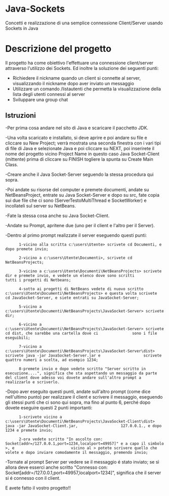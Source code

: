 
# Java-Sockets
Concetti e realizzazione di una semplice connessione Client/Server usando Sockets in Java

# Descrizione del progetto
Il progetto ha come obiettivo l'effettuare una connessione client/server attraverso l'utilizzo dei Sockets. 
Ed inoltre la soluzione dei seguenti punti:
* Richiedere il nickname quando un client si connette al server, visualizzando il nickname dopo aver inviato un messaggio
* Utilizzare un comando /listautenti che permetta la visualizzazione della lista degli utenti connessi al server
* Sviluppare una group chat

## Istruzioni
-Per prima cosa andare nel sito di Java e scaricare il pacchetto JDK. 

-Una volta scaricato e installato, si deve aprire e poi andare su file e cliccare su New Project; verrà mostrata una seconda finestra    con  i vari tipi di file di Java e selezionate Java e poi cliccare su NEXT, poi inserirete il nome del progetto vicino Project Name in questo caso Java Socket-Client (mittente) prima di cliccare su FINISH togliere la spunta su Create Main Class.

-Creare anche il Java Socket-Server seguendo la stessa procedura qui sopra.

-Poi andate su risorse del computer e premete documenti, andate su NetBeansProject, entrate su Java Socket-Server e dopo su src, fate copia sui due file che ci sono (ServerTestoMultiThread e SocketWorker) e incollateli sul server su NetBeans.

-Fate la stessa cosa anche su Java Socket-Client.

-Andate su Prompt, apritene due (uno per il client e l'altro per il Server).

-Dentro al primo prompt realizzate il server eseguendo questi punti:

          1-vicino alla scritta c:\users\Utente> scrivete cd Documenti, e dopo premete invio;
          
          2-vicino a c:\users\Utente\Documenti>, scrivete cd NetBeansProjects;
          
          3-vicino a c:\users\Utente\Documenti\NetBeansProjects> scrivete dir e premete invio, e vedete un elenco dove sono scritti                 tutti i progetti di Netbeans;
          
          4-sotto ai progetti di NetBeans vedete di nuovo scritto c:\users\Utente\Documenti\NetBeansProjects> e questa volta scrivete               cd JavaSocket-Server, e siete entrati su JavaSocket-Server; 
          
          5-vicino a c:\users\Utente\Documenti\NetBeansProjects\JavaSocket-Server> scrivete dir;
          
          6-vicino a c:\users\Utente\Documenti\NetBeansProjects\JavaSocket-Server> scrivete cd dist, che sarebbe una cartella dove ci               sono i file eseguibili;
          
          7-vicino a c:\users\Utente\Documenti\NetBeansProjects\JavaSocket-Server\dist> scrivete java -jar JavaSocket-Server.jar e                   scrivete quattro numeri a scelta, ad esempio 1234; 
          
          8-premete invio e dopo vedete scritto "Server scritto in esecuzione....", significa che sta aspettando un messaggio da parte               del client dove adesso voi dovete andare sull'altro prompt a realizzarlo e scriverlo.
          
-Dopo aver eseguito questi punti, andate sull'altro prompt (come dice nell'ultimo punto) per realizzare il client e scrivere il messaggio, eseguendo gli stessi punti che ci sono qui sopra, ma fino al punto 6, perché dopo dovete eseguire questi 2 punti importanti:

          1-scrivete vicino a c:\users\Utente\Documenti\NetBeansProjects\JavaSocket-Client\dist> java -jar JavaSocket-Client.jar,                   127.0.0.1., e dopo 1234 e premete invio;
          
          2-ora vedete scritto "In ascolto con: Socket[addr=/127.0.0.1,port=1234,localport=49957]" e a capo il simbolo >, e                         vicino al > potete scrivere quello che volete e dopo inviare comodamente il messaggio, premendo invio;  
          
-Tornate al prompt Server per vedere se il messaggio é stato inviato; se sì allora deve esserci anche scritto "Connesso con: Socket[addr=/127.0.0.1,port=49957,localport=1234]", significa che il server si é connesso con il client. 

E avete fatto il vostro progetto!!
